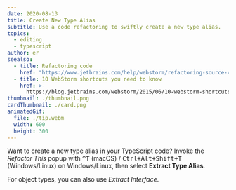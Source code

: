 ```yaml
---
date: 2020-08-13
title: Create New Type Alias
subtitle: Use a code refactoring to swiftly create a new type alias.
topics:
  - editing
  - typescript
author: er
seealso:
  - title: Refactoring code
    href: "https://www.jetbrains.com/help/webstorm/refactoring-source-code.html"
  - title: 10 WebStorm shortcuts you need to know
    href: >-
      https://blog.jetbrains.com/webstorm/2015/06/10-webstorm-shortcuts-you-need-to-know/
thumbnail: ./thumbnail.png
cardThumbnail: ./card.png
animatedGif:
  file: ./tip.webm
  width: 600
  height: 300
---
```


Want to create a new type alias in your TypeScript code? Invoke the _Refactor This_ popup with <kbd>^T</kbd> (macOS) / <kbd>Ctrl+Alt+Shift+T</kbd> (Windows/Linux) on Windows/Linux, then select **Extract Type Alias**.

For object types, you can also use _Extract Interface_.
